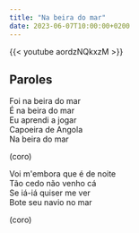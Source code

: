 ```yaml
---
title: "Na beira do mar"
date: 2023-06-07T10:00:00+0200
---
```


{{< youtube aordzNQkxzM >}}

<!--more-->

## Paroles

Foi na beira do mar  \
É na beira do mar    \
Eu aprendi a jogar   \
Capoeira de Angola   \
Na beira do mar

(coro)

Voi m'embora que é de noite \
Tão cedo não venho cá       \
Se iá-iá quiser me ver      \
Bote seu navio no mar

(coro)

